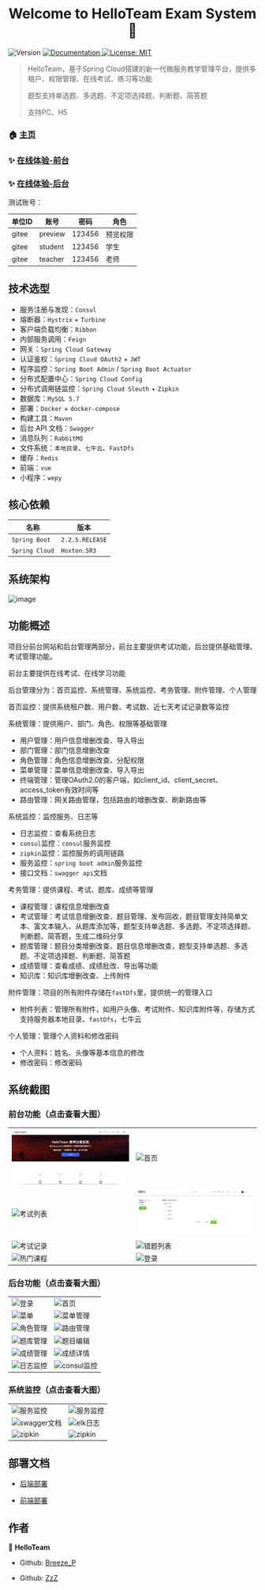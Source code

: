 <h1 align="center">Welcome to HelloTeam Exam System 👋</h1>
<p>
  <img alt="Version" src="https://img.shields.io/badge/version-3.7.0-blue.svg?cacheSeconds=2592000" />
  <a href="需求规格说明书.doc" target="_blank">
    <img alt="Documentation" src="https://img.shields.io/badge/documentation-yes-brightgreen.svg" />
  </a>
  <a href="#" target="_blank">
    <img alt="License: MIT" src="https://img.shields.io/badge/License-MIT-yellow.svg" />
  </a>
</p>

> HelloTeam，基于Spring Cloud搭建的新一代微服务教学管理平台，提供多租户、权限管理、在线考试、练习等功能
>
> 题型支持单选题、多选题、不定项选择题、判断题、简答题
>
> 支持PC、H5

### 🏠 [主页](https://github.com/Breeze-P/ExamSystem)

### ✨ [在线体验-前台](http://two.404forever.com/#/home)

### ✨ [在线体验-后台](http://two.404forever.com/#/home:81)

测试账号：

|   单位ID   |      账号      |   密码   |   角色    |
| --------- | -------- | -------- | -------- |
|  gitee  |  preview  | 123456  |  预览权限|
|  gitee  |  student  | 123456  |  学生  |
|  gitee  |  teacher  | 123456  |  老师  |

## 技术选型

- 服务注册与发现：`Consul`
- 熔断器：`Hystrix` + `Turbine`
- 客户端负载均衡：`Ribbon`
- 内部服务调用：`Feign`
- 网关：`Spring Cloud Gateway`
- 认证鉴权：`Spring Cloud OAuth2` + `JWT`
- 程序监控：`Spring Boot Admin` / `Spring Boot Actuator`
- 分布式配置中心：`Spring Cloud Config`
- 分布式调用链监控：`Spring Cloud Sleuth` + `Zipkin`
- 数据库：`MySQL 5.7`
- 部署：`Docker` + `docker-compose`
- 构建工具：`Maven`
- 后台 API 文档：`Swagger`
- 消息队列：`RabbitMQ`
- 文件系统：`本地目录`、`七牛云`、`FastDfs`
- 缓存：`Redis`
- 前端：`vue`
- 小程序：`wepy`

## 核心依赖

|      名称      |   版本    |
| --------- | -------- |
| `Spring Boot`    | `2.2.5.RELEASE`  |
| `Spring Cloud`   | `Hoxton.SR3`  |

## 系统架构

![image](https://github.com/Breeze-P/ExamSystem/docs/images/系统架构图v3.0.png)

## 功能概述

项目分前台网站和后台管理两部分，前台主要提供考试功能，后台提供基础管理、考试管理功能。

前台主要提供在线考试、在线学习功能

后台管理分为：首页监控、系统管理、系统监控、考务管理、附件管理、个人管理

首页监控：提供系统租户数、用户数、考试数、近七天考试记录数等监控

系统管理：提供用户、部门、角色、权限等基础管理
- 用户管理：用户信息增删改查、导入导出
- 部门管理：部门信息增删改查
- 角色管理：角色信息增删改查、分配权限
- 菜单管理：菜单信息增删改查、导入导出
- 终端管理：管理OAuth2.0的客户端，如client_id、client_secret、access_token有效时间等
- 路由管理：网关路由管理，包括路由的增删改查、刷新路由等

系统监控：监控服务、日志等
- 日志监控：查看系统日志
- `consul`监控：`consul`服务监控
- `zipkin`监控：监控服务的调用链路
- 服务监控：`spring boot admin`服务监控
- 接口文档：`swagger api`文档

考务管理：提供课程、考试、题库、成绩等管理
- 课程管理：课程信息增删改查
- 考试管理：考试信息增删改查、题目管理、发布回收，题目管理支持简单文本、富文本输入、从题库添加等，题型支持单选题、多选题、不定项选择题、判断题、简答题，生成二维码分享
- 题库管理：题目分类增删改查、题目信息增删改查，题型支持单选题、多选题、不定项选择题、判断题、简答题
- 成绩管理：查看成绩、成绩批改、导出等功能
- 知识库：知识库增删改查、上传附件

附件管理：项目的所有附件存储在`fastDfs`里，提供统一的管理入口
- 附件列表：管理所有附件，如用户头像、考试附件、知识库附件等，存储方式支持服务器本地目录、`fastDfs`，七牛云

个人管理：管理个人资料和修改密码
- 个人资料：姓名、头像等基本信息的修改
- 修改密码：修改密码

## 系统截图

### 前台功能（点击查看大图）

<table>
	<tr>
	    <td><img src="docs/images/image_web.png" alt="首页"/></td>
        <td><img src="https://github.com/Breeze-P/ExamSystem/docs/images/image_web_home.png" alt="首页"/></td>
    </tr>
    <tr>
        <td><img src="https://github.com/Breeze-P/ExamSystem/docs/images/image_web_exams.png" alt="考试列表"/></td>
        <td><img src="docs/images/image_web_exam.png" alt="考试"/></td>
    </tr>
    <tr>
        <td><img src="https://github.com/Breeze-P/ExamSystem/docs/images/image_web_record.png" alt="考试记录"/></td>
        <td><img src="https://github.com/Breeze-P/ExamSystem/docs/images/image_web_incorrect_answer.png" alt="错题列表"/></td>
    </tr>
    <tr>
        <td><img src="https://github.com/Breeze-P/ExamSystem/docs/images/image_web_courses.png" alt="热门课程"/></td>
        <td><img src="https://github.com/Breeze-P/ExamSystem/docs/images/image_web_login.png" alt="登录"/></td>
    </tr>
</table>

### 后台功能（点击查看大图）

<table>
	<tr>
        <td><img src="https://github.com/Breeze-P/ExamSystem/docs/images/image_ui_login.png" alt="登录"/></td>
        <td><img src="https://github.com/Breeze-P/ExamSystem/docs/images/image_ui_exam.png" alt="首页"/></td>
    </tr>
    <tr>
        <td><img src="https://github.com/Breeze-P/ExamSystem/docs/images/image_ui_menu.png" alt="菜单"/></td>
        <td><img src="https://github.com/Breeze-P/ExamSystem/docs/images/image_ui_menu_manage.png" alt="菜单管理"/></td>
    </tr>
    <tr>
        <td><img src="https://github.com/Breeze-P/ExamSystem/docs/images/image_ui_role_manage.png" alt="角色管理"/></td>
        <td><img src="https://github.com/Breeze-P/ExamSystem/docs/images/image_ui_route_manage.png" alt="路由管理"/></td>
    </tr>
    <tr>
        <td><img src="https://github.com/Breeze-P/ExamSystem/docs/images/image_ui_subjects_manage.png" alt="题库管理"/></td>
        <td><img src="https://github.com/Breeze-P/ExamSystem/docs/images/image_ui_subjects_rich_edit.png" alt="题目编辑"/></td>
    </tr>
    <tr>
        <td><img src="https://github.com/Breeze-P/ExamSystem/docs/images/image_ui_score_manage.png" alt="成绩管理"/></td>
        <td><img src="https://github.com/Breeze-P/ExamSystem/docs/images/image_ui_score_detail.png" alt="成绩详情"/></td>
    </tr>
    <tr>
        <td><img src="https://github.com/Breeze-P/ExamSystem/docs/images/image_ui_log_manage.png" alt="日志监控"/></td>
        <td><img src="https://github.com/Breeze-P/ExamSystem/docs/images/image_ui_consul.png" alt="consul监控"/></td>
    </tr>
</table>

### 系统监控（点击查看大图）

<table>
	<tr>
        <td><img src="https://github.com/Breeze-P/ExamSystem/docs/images/image_ui_spring_boot_admin.png" alt="服务监控"/></td>
        <td><img src="https://github.com/Breeze-P/ExamSystem/docs/images/image_ui_spring_boot_admin01.png" alt="服务监控"/></td>
    </tr>
    <tr>
        <td><img src="https://github.com/Breeze-P/ExamSystem/docs/images/image_ui_swagger.png" alt="swagger文档"/></td>
        <td><img src="https://github.com/Breeze-P/ExamSystem/docs/images/image_ui_elk.png" alt="elk日志"/></td>
    </tr>
    <tr>
        <td><img src="https://github.com/Breeze-P/ExamSystem/docs/images/image_ui_zipkin1.png" alt="zipkin"/></td>
        <td><img src="https://github.com/Breeze-P/ExamSystem/docs/images/image_ui_zipkin2.png" alt="zipkin"/></td>
    </tr>
</table>

## 部署文档

- [后端部署](docs/deploy/HelloTeam考试系统-本地部署（后端）.pdf)

- [前端部署](docs/deploy/HelloTeam考试系统-本地部署教程（前端）.pdf)

## 作者

👤 **HelloTeam**

* Github: [Breeze_P](https://github.com/Breeze-P)

* Github: [ZzZ](https://github.com/zZay132-4ONE)

